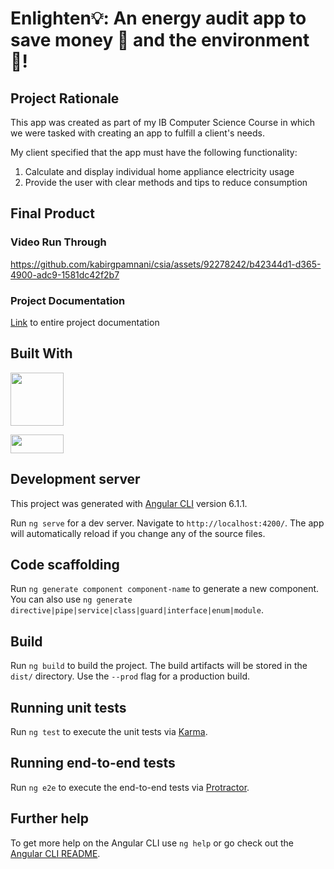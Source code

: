 # Enlighten💡: An energy audit app to save money 💸 and the environment 🌱!

## Project Rationale
This app was created as part of my IB Computer Science Course in which we were tasked with creating an app to fulfill a client's needs.

My client specified that the app must have the following functionality: 
1) Calculate and display individual home appliance electricity usage
2) Provide the user with clear methods and tips to reduce consumption

## Final Product 
### Video Run Through
https://github.com/kabirgpamnani/csia/assets/92278242/b42344d1-d365-4900-adc9-1581dc42f2b7


### Project Documentation
[Link](https://drive.google.com/drive/folders/1y37HODIqNxopKOyHAB670qKBs4m2-bjB?usp=sharing) to entire project documentation

## Built With
<a href = "[https://developer.mozilla.org/en-US/docs/Web/API/IndexedDB_API]"><img src="https://github.com/kabirgpamnani/csia/assets/92278242/e81c52ab-bc66-436d-94d5-3de433a8929b" width="85" height="85"></a>

<a href = "[https://github.com/angular/angular-cli]"><img src="https://img.shields.io/badge/Angular-DD0031?style=for-the-badge&logo=angular&logoColor=white" width="85" height="30"></a>


## Development server
This project was generated with [Angular CLI](https://github.com/angular/angular-cli) version 6.1.1.

Run `ng serve` for a dev server. Navigate to `http://localhost:4200/`. The app will automatically reload if you change any of the source files.

## Code scaffolding

Run `ng generate component component-name` to generate a new component. You can also use `ng generate directive|pipe|service|class|guard|interface|enum|module`.

## Build

Run `ng build` to build the project. The build artifacts will be stored in the `dist/` directory. Use the `--prod` flag for a production build.

## Running unit tests

Run `ng test` to execute the unit tests via [Karma](https://karma-runner.github.io).

## Running end-to-end tests

Run `ng e2e` to execute the end-to-end tests via [Protractor](http://www.protractortest.org/).

## Further help

To get more help on the Angular CLI use `ng help` or go check out the [Angular CLI README](https://github.com/angular/angular-cli/blob/master/README.md).

